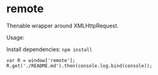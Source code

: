# remote

Thenable wrapper around XMLHttpRequest.

Usage:

Install dependencies: `npm install`

```
var R = window['remote'];
R.get('./README.md').then(console.log.bind(console));
```
